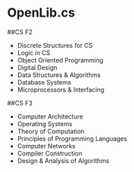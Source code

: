 # OpenLib.cs

##CS F2
- Discrete Structures for CS
- Logic in CS
- Object Oriented Programming
- Digital Design
- Data Structures & Algorithms
- Database Systems
- Microprocessors & Interfacing

##CS F3
- Computer Architecture
- Operating Systems
- Theory of Computation
- Principles of Programming Languages
- Computer Networks
- Compiler Construction
- Design & Analysis of Algorithms
